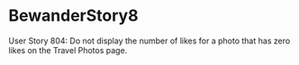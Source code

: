 # BewanderStory8
User Story 804: Do not display the number of likes for a photo that has zero likes on the Travel Photos page.
